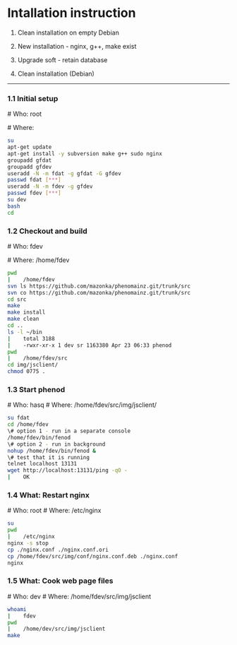 Intallation instruction
=======================
1. Clean installation on empty Debian
2. New installation - nginx, g++, make exist
3. Upgrade soft - retain database

1. Clean installation (Debian)
------------------------------
### 1.1 Initial setup
\# Who: root

\# Where:
```bash
su
apt-get update
apt-get install -y subversion make g++ sudo nginx
groupadd gfdat
groupadd gfdev
useradd -N -m fdat -g gfdat -G gfdev
passwd fdat [***]
useradd -N -m fdev -g gfdev
passwd fdev [***]
su dev
bash
cd
```

### 1.2 Checkout and build
\# Who: fdev

\# Where: /home/fdev
```bash
pwd
|    /home/fdev
svn ls https://github.com/mazonka/phenomainz.git/trunk/src
svn co https://github.com/mazonka/phenomainz.git/trunk/src
cd src
make
make install
make clean
cd ..
ls -l ~/bin
|    total 3188
|    -rwxr-xr-x 1 dev sr 1163380 Apr 23 06:33 phenod
pwd
|    /home/fdev/src
cd img/jsclient/
chmod 0775 .
```

### 1.3 Start phenod
\# Who: hasq
\# Where: /home/fdev/src/img/jsclient/
```bash
su fdat
cd /home/fdev
\# option 1 - run in a separate console
/home/fdev/bin/fenod 
\# option 2 - run in background
nohup /home/fdev/bin/fenod &
\# test that it is running
telnet localhost 13131
wget http://localhost:13131/ping -qO -
|    OK
```

### 1.4 What: Restart nginx
\# Who: root
\# Where: /etc/nginx
```bash
su
pwd
|    /etc/nginx
nginx -s stop
cp ./nginx.conf ./nginx.conf.ori
cp /home/fdev/src/img/conf/nginx.conf.deb ./nginx.conf
nginx
```

### 1.5 What: Cook web page files
\# Who: dev
\# Where: /home/fdev/src/img/jsclient
```bash
whoami
|    fdev
pwd
|    /home/dev/src/img/jsclient
make
```
